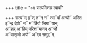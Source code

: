 +++
title = "०४ सत्यमित्तन्न त्वावाँ"

+++
सत्य᳓म् इ᳓त् त᳓न् न᳓ त्वा᳓वाँ अन्यो᳓ अस्ति  
इ᳓न्द्र देवो᳓ न᳓ म᳓र्तियो जिया᳓यान्  
अ᳓हन्न् अ᳓हिम् परिश᳓यानम् अ᳓र्णो  
अ᳓वासृजो अपो᳓ अ᳓छा समुद्र᳓म्